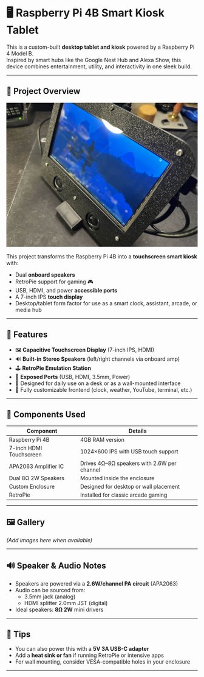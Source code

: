 # 🖥️ Raspberry Pi 4B Smart Kiosk Tablet

This is a custom-built **desktop tablet and kiosk** powered by a Raspberry Pi 4 Model B.  
Inspired by smart hubs like the Google Nest Hub and Alexa Show, this device combines entertainment, utility, and interactivity in one sleek build.

---

## 📸 Project Overview

![Smart Kiosk Tablet GPIO Diagram](Files/ripihomev1side.jpg)

This project transforms the Raspberry Pi 4B into a **touchscreen smart kiosk** with:
- Dual **onboard speakers**
- RetroPie support for gaming 🎮
- USB, HDMI, and power **accessible ports**
- A 7-inch IPS **touch display**
- Desktop/tablet form factor for use as a smart clock, assistant, arcade, or media hub

---

## 🧩 Features

- 🖼️ **Capacitive Touchscreen Display** (7-inch IPS, HDMI)
- 🔊 **Built-in Stereo Speakers** (left/right channels via onboard amp)
- 🕹️ **RetroPie Emulation Station**
- 🔌 **Exposed Ports** (USB, HDMI, 3.5mm, Power)
- 🔁 Designed for daily use on a desk or as a wall-mounted interface
- 🔧 Fully customizable frontend (clock, weather, YouTube, terminal, etc.)

---

## 🧰 Components Used

| Component                | Details                                     |
|--------------------------|---------------------------------------------|
| Raspberry Pi 4B          | 4GB RAM version                             |
| 7-inch HDMI Touchscreen  | 1024×600 IPS with USB touch support         |
| APA2063 Amplifier IC     | Drives 4Ω–8Ω speakers with 2.6W per channel |
| Dual 8Ω 2W Speakers       | Mounted inside the enclosure                |
| Custom Enclosure         | Designed for desktop or wall placement      |
| RetroPie                 | Installed for classic arcade gaming         |

---

## 🖼️ Gallery

*(Add images here when available)*

---

## 🔊 Speaker & Audio Notes

- Speakers are powered via a **2.6W/channel PA circuit** (APA2063)
- Audio can be sourced from:
  - 3.5mm jack (analog)
  - HDMI splitter 2.0mm JST (digital)
- Ideal speakers: **8Ω 2W** mini drivers

---

## 📌 Tips

- You can also power this with a **5V 3A USB-C adapter**
- Add a **heat sink or fan** if running RetroPie or intensive apps
- For wall mounting, consider VESA-compatible holes in your enclosure

---


